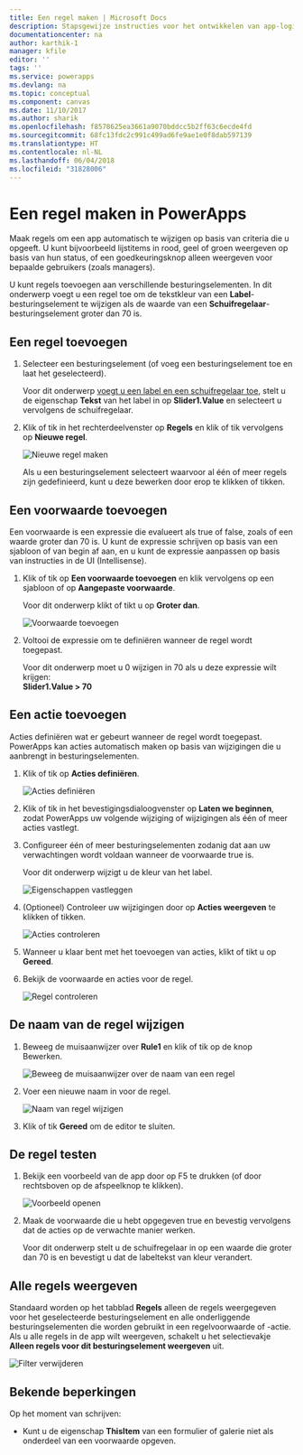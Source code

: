 ```yaml
---
title: Een regel maken | Microsoft Docs
description: Stapsgewijze instructies voor het ontwikkelen van app-logica door regels te maken
documentationcenter: na
author: karthik-1
manager: kfile
editor: ''
tags: ''
ms.service: powerapps
ms.devlang: na
ms.topic: conceptual
ms.component: canvas
ms.date: 11/10/2017
ms.author: sharik
ms.openlocfilehash: f8578625ea3661a9070bddcc5b2ff63c6ecde4fd
ms.sourcegitcommit: 68fc13fdc2c991c499ad6fe9ae1e0f8dab597139
ms.translationtype: HT
ms.contentlocale: nl-NL
ms.lasthandoff: 06/04/2018
ms.locfileid: "31828006"
---
```

# <a name="create-a-rule-in-powerapps"></a>Een regel maken in PowerApps
Maak regels om een app automatisch te wijzigen op basis van criteria die u opgeeft. U kunt bijvoorbeeld lijstitems in rood, geel of groen weergeven op basis van hun status, of een goedkeuringsknop alleen weergeven voor bepaalde gebruikers (zoals managers).

U kunt regels toevoegen aan verschillende besturingselementen. In dit onderwerp voegt u een regel toe om de tekstkleur van een **Label**-besturingselement te wijzigen als de waarde van een **Schuifregelaar**-besturingselement groter dan 70 is.

## <a name="add-a-rule"></a>Een regel toevoegen
1. Selecteer een besturingselement (of voeg een besturingselement toe en laat het geselecteerd).

    Voor dit onderwerp [voegt u een label en een schuifregelaar toe](add-configure-controls.md), stelt u de eigenschap **Tekst** van het label in op **Slider1.Value** en selecteert u vervolgens de schuifregelaar.

1. Klik of tik in het rechterdeelvenster op **Regels** en klik of tik vervolgens op **Nieuwe regel**.

    ![Nieuwe regel maken](./media/working-with-rules/new-rule.png)

    Als u een besturingselement selecteert waarvoor al één of meer regels zijn gedefinieerd, kunt u deze bewerken door erop te klikken of tikken.  

## <a name="add-a-condition"></a>Een voorwaarde toevoegen
Een voorwaarde is een expressie die evalueert als true of false, zoals of een waarde groter dan 70 is. U kunt de expressie schrijven op basis van een sjabloon of van begin af aan, en u kunt de expressie aanpassen op basis van instructies in de UI (Intellisense).

1. Klik of tik op **Een voorwaarde toevoegen** en klik vervolgens op een sjabloon of op **Aangepaste voorwaarde**.

    Voor dit onderwerp klikt of tikt u op **Groter dan**.

    ![Voorwaarde toevoegen](./media/working-with-rules/rule-conditions.png)

1. Voltooi de expressie om te definiëren wanneer de regel wordt toegepast.

    Voor dit onderwerp moet u 0 wijzigen in 70 als u deze expressie wilt krijgen: <br>**Slider1.Value > 70**

## <a name="add-an-action"></a>Een actie toevoegen
Acties definiëren wat er gebeurt wanneer de regel wordt toegepast. PowerApps kan acties automatisch maken op basis van wijzigingen die u aanbrengt in besturingselementen.

1. Klik of tik op **Acties definiëren**.

    ![Acties definiëren](./media/working-with-rules/rule-define-actions.png)

1. Klik of tik in het bevestigingsdialoogvenster op **Laten we beginnen**, zodat PowerApps uw volgende wijziging of wijzigingen als één of meer acties vastlegt.

1. Configureer één of meer besturingselementen zodanig dat aan uw verwachtingen wordt voldaan wanneer de voorwaarde true is.

    Voor dit onderwerp wijzigt u de kleur van het label.

    ![Eigenschappen vastleggen](./media/working-with-rules/rule-capture-properties.png)

1. (Optioneel) Controleer uw wijzigingen door op **Acties weergeven** te klikken of tikken.

    ![Acties controleren](./media/working-with-rules/rule-review-actions.png)

1. Wanneer u klaar bent met het toevoegen van acties, klikt of tikt u op **Gereed**.

1. Bekijk de voorwaarde en acties voor de regel.

    ![Regel controleren](./media/working-with-rules/rule-review.png)

## <a name="rename-the-rule"></a>De naam van de regel wijzigen

1. Beweeg de muisaanwijzer over **Rule1** en klik of tik op de knop Bewerken.

    ![Beweeg de muisaanwijzer over de naam van een regel](./media/working-with-rules/hover-over-rules_name.png)

1. Voer een nieuwe naam in voor de regel.

    ![Naam van regel wijzigen](./media/working-with-rules/rename-rule.png)

1. Klik of tik **Gereed** om de editor te sluiten.

## <a name="test-the-rule"></a>De regel testen
1. Bekijk een voorbeeld van de app door op F5 te drukken (of door rechtsboven op de afspeelknop te klikken).

    ![Voorbeeld openen](./media/working-with-rules/open-preview.png)

1. Maak de voorwaarde die u hebt opgegeven true en bevestig vervolgens dat de acties op de verwachte manier werken.

    Voor dit onderwerp stelt u de schuifregelaar in op een waarde die groter dan 70 is en bevestigt u dat de labeltekst van kleur verandert.

## <a name="see-all-rules"></a>Alle regels weergeven
Standaard worden op het tabblad **Regels** alleen de regels weergegeven voor het geselecteerde besturingselement en alle onderliggende besturingselementen die worden gebruikt in een regelvoorwaarde of -actie. Als u alle regels in de app wilt weergeven, schakelt u het selectievakje **Alleen regels voor dit besturingselement weergeven** uit.

![Filter verwijderen](./media/working-with-rules/rules-filter.png)

## <a name="known-limitations"></a>Bekende beperkingen
Op het moment van schrijven:

* Kunt u de eigenschap **ThisItem** van een formulier of galerie niet als onderdeel van een voorwaarde opgeven.
